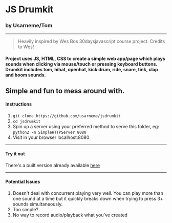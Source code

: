# JS Drumkit

### by Usarneme/Tom
---
> Heavily inspired by Wes Bos 30daysjavascript course project. Credits to Wes!

#### Project uses JS, HTML, CSS to create a simple web app/page which plays sounds when clicking via mouse/touch or pressing keyboard buttons. Drumkit includes tom, hihat, openhat, kick drum, ride, snare, tink, clap and boom sounds. 

Simple and fun to mess around with. 
---
#### Instructions

1. `git clone https://github.com/usarneme/jsdrumkit`
2. `cd jsdrumkit`
3. Spin up a server using your preferred method to serve this folder, eg: `python2 -m SimpleHTTPServer 8080`
4. Visit in your browser localhost:8080

---
#### Try it out

There's a built version already available [here](http://js-drumkit.surge.sh/)

---
#### Potential Issues

1. Doesn't deal with concurrent playing very well. You can play more than one sound at a time but it quickly breaks down when trying to press 3+ sounds simultaneously. 
2. Too simple?
3. No way to record audio/playback what you've created


